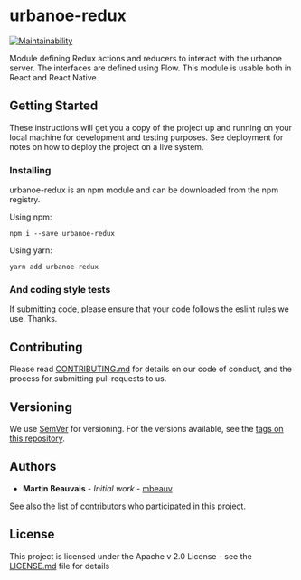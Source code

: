 # urbanoe-redux

[![Maintainability](https://api.codeclimate.com/v1/badges/52aff767a58ab47af8c8/maintainability)](https://codeclimate.com/github/mbeauv/urbanoe-redux/maintainability)

Module defining Redux actions and reducers to interact with the urbanoe server.  The interfaces are defined using Flow.  This module is usable both in React and React Native.


## Getting Started

These instructions will get you a copy of the project up and running on your local machine for development and testing purposes. See deployment for notes on how to deploy the project on a live system.

### Installing

urbanoe-redux is an npm module and can be downloaded from the npm registry.

Using npm:

```
npm i --save urbanoe-redux
```

Using yarn:

```
yarn add urbanoe-redux
```

### And coding style tests

If submitting code, please ensure that your code follows the eslint rules we use. Thanks.

## Contributing

Please read [CONTRIBUTING.md](https://gist.github.com/mbeauv/214b791a2512201886e4833a3c64241f) for details on our code of conduct, and the process for submitting pull requests to us.

## Versioning

We use [SemVer](http://semver.org/) for versioning. For the versions available, see the [tags on this repository](https://github.com/your/project/tags).

## Authors

* **Martin Beauvais** - *Initial work* - [mbeauv](https://github.com/mbeauv)

See also the list of [contributors](https://github.com/mbeauv/urbanoe-model/contributors) who participated in this project.

## License

This project is licensed under the Apache v 2.0 License - see the [LICENSE.md](LICENSE.md) file for details
